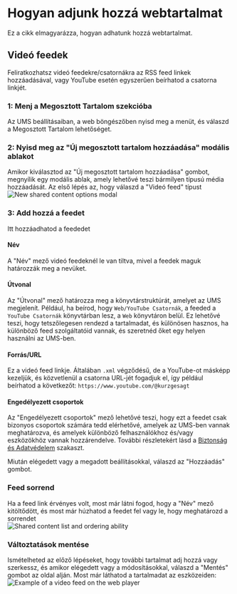 # Hogyan adjunk hozzá webtartalmat

Ez a cikk elmagyarázza, hogyan adhatunk hozzá webtartalmat.

## Videó feedek

Feliratkozhatsz videó feedekre/csatornákra az RSS feed linkek hozzáadásával, vagy YouTube esetén egyszerűen beírhatod a csatorna linkjét.

### 1: Menj a Megosztott Tartalom szekcióba

Az UMS beállításaiban, a web böngészőben nyisd meg a menüt, és válaszd a Megosztott Tartalom lehetőséget.

### 2: Nyisd meg az "Új megosztott tartalom hozzáadása" modális ablakot

Amikor kiválasztod az "Új megosztott tartalom hozzáadása" gombot, megnyílik egy modális ablak, amely lehetővé teszi bármilyen típusú média hozzáadását. Az első lépés az, hogy válaszd a "Videó feed" típust\
![New shared content options modal](@site/docs/guides/img/how-to-add-web-content-2-add-modal.png)

### 3: Add hozzá a feedet

Itt hozzáadhatod a feededet

#### Név

A "Név" mező videó feedeknél le van tiltva, mivel a feedek maguk határozzák meg a nevüket.

#### Útvonal

Az "Útvonal" mező határozza meg a könyvtárstruktúrát, amelyet az UMS megjelenít. Például, ha beírod, hogy `Web/YouTube Csatornák`, a feeded a `YouTube Csatornák` könyvtárban lesz, a `Web` könyvtáron belül. Ez lehetővé teszi, hogy tetszőlegesen rendezd a tartalmadat, és különösen hasznos, ha különböző feed szolgáltatóid vannak, és szeretnéd őket egy helyen használni az UMS-ben.

#### Forrás/URL

Ez a videó feed linkje. Általában `.xml` végződésű, de a YouTube-ot másképp kezeljük, és közvetlenül a csatorna URL-jét fogadjuk el, így például beírhatod a következőt: `https://www.youtube.com/@kurzgesagt`

#### Engedélyezett csoportok

Az "Engedélyezett csoportok" mező lehetővé teszi, hogy ezt a feedet csak bizonyos csoportok számára tedd elérhetővé, amelyek az UMS-ben vannak meghatározva, és amelyek különböző felhasználókhoz és/vagy eszközökhöz vannak hozzárendelve. További részletekért lásd a [Biztonság és Adatvédelem](../configuration/security-and-privacy.md#link-person-to-renderer) szakaszt.

Miután elégedett vagy a megadott beállításokkal, válaszd az "Hozzáadás" gombot.

### Feed sorrend

Ha a feed link érvényes volt, most már látni fogod, hogy a "Név" mező kitöltődött, és most már húzhatod a feedet fel vagy le, hogy meghatározd a sorrendet\
![Shared content list and ordering ability](@site/docs/guides/img/how-to-add-web-content-3-see-name-and-sort.png)

### Változtatások mentése

Ismételheted az előző lépéseket, hogy további tartalmat adj hozzá vagy szerkessz, és amikor elégedett vagy a módosításokkal, válaszd a "Mentés" gombot az oldal alján. Most már láthatod a tartalmadat az eszközeiden:\
![Example of a video feed on the web player](@site/docs/guides/img/how-to-add-web-content-4-feed-player.png)
